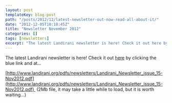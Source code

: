 ```yaml
---
layout: post
templateKey: blog-post
path: "/posts/2012/12/latest-newsletter-out-now-read-all-about-it/"
date: "2012-12-05T10:18:45Z"
title: "Newsletter November 2012"
categories: []
tags: [newsletters]
excerpt: "The latest Landirani newsletter is here! Check it out here by clicking the blue link and at... http..."
---
```


The latest Landirani newsletter is here! Check it out [here](http://www.landirani.org/pdfs/newsletters/Landirani_Newsletter_issue_15-Nov2012.pdf) by clicking the blue link and at... 

[http://www.landirani.org/pdfs/newsletters/Landirani_Newsletter_issue_15-Nov2012.pdf](http://www.landirani.org/pdfs/newsletters/Landirani_Newsletter_issue_15-Nov2012.pdf)  (2Mb file, it may take a little while to load, but it is worth waiting...)